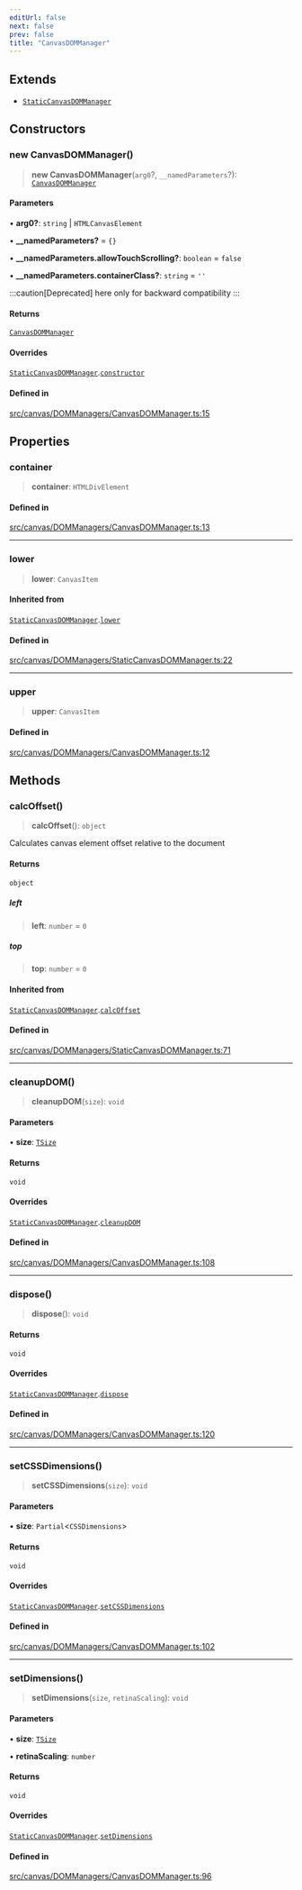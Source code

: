 ```yaml
---
editUrl: false
next: false
prev: false
title: "CanvasDOMManager"
---
```


## Extends

- [`StaticCanvasDOMManager`](/api/classes/staticcanvasdommanager/)

## Constructors

### new CanvasDOMManager()

> **new CanvasDOMManager**(`arg0`?, `__namedParameters`?): [`CanvasDOMManager`](/api/classes/canvasdommanager/)

#### Parameters

• **arg0?**: `string` \| `HTMLCanvasElement`

• **\_\_namedParameters?** = `{}`

• **\_\_namedParameters.allowTouchScrolling?**: `boolean` = `false`

• **\_\_namedParameters.containerClass?**: `string` = `''`

:::caution[Deprecated]
here only for backward compatibility
:::

#### Returns

[`CanvasDOMManager`](/api/classes/canvasdommanager/)

#### Overrides

[`StaticCanvasDOMManager`](/api/classes/staticcanvasdommanager/).[`constructor`](/api/classes/staticcanvasdommanager/#constructors)

#### Defined in

[src/canvas/DOMManagers/CanvasDOMManager.ts:15](https://github.com/fabricjs/fabric.js/blob/a0b4adf41e0a1fd81824114cedd4c32bfb8cac25/src/canvas/DOMManagers/CanvasDOMManager.ts#L15)

## Properties

### container

> **container**: `HTMLDivElement`

#### Defined in

[src/canvas/DOMManagers/CanvasDOMManager.ts:13](https://github.com/fabricjs/fabric.js/blob/a0b4adf41e0a1fd81824114cedd4c32bfb8cac25/src/canvas/DOMManagers/CanvasDOMManager.ts#L13)

***

### lower

> **lower**: `CanvasItem`

#### Inherited from

[`StaticCanvasDOMManager`](/api/classes/staticcanvasdommanager/).[`lower`](/api/classes/staticcanvasdommanager/#lower)

#### Defined in

[src/canvas/DOMManagers/StaticCanvasDOMManager.ts:22](https://github.com/fabricjs/fabric.js/blob/a0b4adf41e0a1fd81824114cedd4c32bfb8cac25/src/canvas/DOMManagers/StaticCanvasDOMManager.ts#L22)

***

### upper

> **upper**: `CanvasItem`

#### Defined in

[src/canvas/DOMManagers/CanvasDOMManager.ts:12](https://github.com/fabricjs/fabric.js/blob/a0b4adf41e0a1fd81824114cedd4c32bfb8cac25/src/canvas/DOMManagers/CanvasDOMManager.ts#L12)

## Methods

### calcOffset()

> **calcOffset**(): `object`

Calculates canvas element offset relative to the document

#### Returns

`object`

##### left

> **left**: `number` = `0`

##### top

> **top**: `number` = `0`

#### Inherited from

[`StaticCanvasDOMManager`](/api/classes/staticcanvasdommanager/).[`calcOffset`](/api/classes/staticcanvasdommanager/#calcoffset)

#### Defined in

[src/canvas/DOMManagers/StaticCanvasDOMManager.ts:71](https://github.com/fabricjs/fabric.js/blob/a0b4adf41e0a1fd81824114cedd4c32bfb8cac25/src/canvas/DOMManagers/StaticCanvasDOMManager.ts#L71)

***

### cleanupDOM()

> **cleanupDOM**(`size`): `void`

#### Parameters

• **size**: [`TSize`](/api/type-aliases/tsize/)

#### Returns

`void`

#### Overrides

[`StaticCanvasDOMManager`](/api/classes/staticcanvasdommanager/).[`cleanupDOM`](/api/classes/staticcanvasdommanager/#cleanupdom)

#### Defined in

[src/canvas/DOMManagers/CanvasDOMManager.ts:108](https://github.com/fabricjs/fabric.js/blob/a0b4adf41e0a1fd81824114cedd4c32bfb8cac25/src/canvas/DOMManagers/CanvasDOMManager.ts#L108)

***

### dispose()

> **dispose**(): `void`

#### Returns

`void`

#### Overrides

[`StaticCanvasDOMManager`](/api/classes/staticcanvasdommanager/).[`dispose`](/api/classes/staticcanvasdommanager/#dispose)

#### Defined in

[src/canvas/DOMManagers/CanvasDOMManager.ts:120](https://github.com/fabricjs/fabric.js/blob/a0b4adf41e0a1fd81824114cedd4c32bfb8cac25/src/canvas/DOMManagers/CanvasDOMManager.ts#L120)

***

### setCSSDimensions()

> **setCSSDimensions**(`size`): `void`

#### Parameters

• **size**: `Partial`\<`CSSDimensions`\>

#### Returns

`void`

#### Overrides

[`StaticCanvasDOMManager`](/api/classes/staticcanvasdommanager/).[`setCSSDimensions`](/api/classes/staticcanvasdommanager/#setcssdimensions)

#### Defined in

[src/canvas/DOMManagers/CanvasDOMManager.ts:102](https://github.com/fabricjs/fabric.js/blob/a0b4adf41e0a1fd81824114cedd4c32bfb8cac25/src/canvas/DOMManagers/CanvasDOMManager.ts#L102)

***

### setDimensions()

> **setDimensions**(`size`, `retinaScaling`): `void`

#### Parameters

• **size**: [`TSize`](/api/type-aliases/tsize/)

• **retinaScaling**: `number`

#### Returns

`void`

#### Overrides

[`StaticCanvasDOMManager`](/api/classes/staticcanvasdommanager/).[`setDimensions`](/api/classes/staticcanvasdommanager/#setdimensions)

#### Defined in

[src/canvas/DOMManagers/CanvasDOMManager.ts:96](https://github.com/fabricjs/fabric.js/blob/a0b4adf41e0a1fd81824114cedd4c32bfb8cac25/src/canvas/DOMManagers/CanvasDOMManager.ts#L96)

